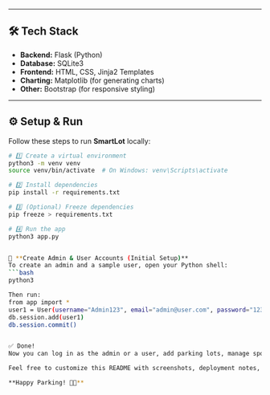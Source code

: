 
---

## 🛠️ Tech Stack

- **Backend:** Flask (Python)
- **Database:** SQLite3
- **Frontend:** HTML, CSS, Jinja2 Templates
- **Charting:** Matplotlib (for generating charts)
- **Other:** Bootstrap (for responsive styling)

---

## ⚙️ Setup & Run

Follow these steps to run **SmartLot** locally:

```bash
# 1️⃣ Create a virtual environment
python3 -m venv venv
source venv/bin/activate  # On Windows: venv\Scripts\activate

# 2️⃣ Install dependencies
pip install -r requirements.txt

# 3️⃣ (Optional) Freeze dependencies
pip freeze > requirements.txt

# 4️⃣ Run the app
python3 app.py


👤 **Create Admin & User Accounts (Initial Setup)**
To create an admin and a sample user, open your Python shell:
```bash
python3

Then run:
from app import *
user1 = User(username="Admin123", email="admin@user.com", password="1234", address="XXXX", pincode=XXXX, phone_number=1234567890, type="admin")
db.session.add(user1)
db.session.commit()


✅ Done!
Now you can log in as the admin or a user, add parking lots, manage spots, and test all functionalities.

Feel free to customize this README with screenshots, deployment notes, or contributors!

**Happy Parking! 🚗✨**
